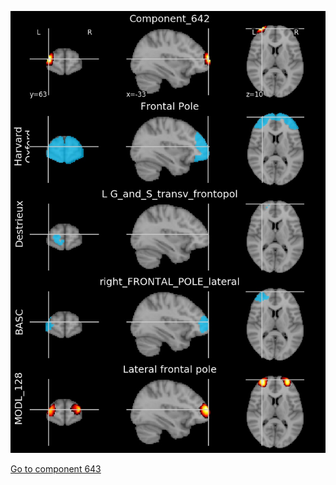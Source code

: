 


![642](preliminary/642.jpg "Component 642")

[Go to component 643](https://parietal-inria.github.io/MODL_atlas/1024/643 "Component 643")